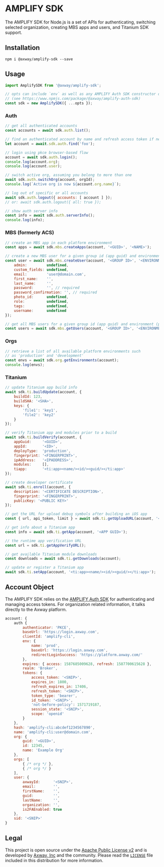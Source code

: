 # AMPLIFY SDK

The AMPLIFY SDK for Node.js is a set of APIs for authenticating, switching selected organization,
creating MBS apps and users, and Titanium SDK support.

## Installation

	npm i @axway/amplify-sdk --save

## Usage

```js
import AmplifySDK from '@axway/amplify-sdk';

// opts can include `env` as well as any AMPLIFY Auth SDK constructor opts
// (see https://www.npmjs.com/package/@axway/amplify-auth-sdk)
const sdk = new AmplifySDK({ ...opts });
```

### Auth

```js
// get all authenticated accounts
const accounts = await sdk.auth.list();

// find an authenticated account by name and refresh access token if needed
let account = await.sdk.auth.find('foo');

// login using pkce browser-based flow
account = await sdk.auth.login();
console.log(account.org);
console.log(account.user);

// switch active org, assuming you belong to more than one
await sdk.auth.switchOrg(account, orgId);
console.log(`Active org is now ${account.org.name}`);

// log out of specific or all accounts
await sdk.auth.logout({ accounts: [ account ] });
// or: await sdk.auth.logout({ all: true });

// show auth server info
const info = await sdk.auth.serverInfo();
console.log(info);
```

### MBS (formerly ACS)

```js
// create an MBS app in each platform environment
const apps = await sdk.mbs.createApps(account, '<GUID>', '<NAME>');

// create a new MBS user for a given group id (app guid) and environment (production/development)
const user = await sdk.mbs.createUser(account, '<GROUP ID>', '<ENVIRONMENT>', {
	admin:         undefined,
	custom_fields: undefined,
	email:         'user@domain.com',
	first_name:    '',
	last_name:     '',
	password:      '', // required
	password_confirmation: '', // required
	photo_id:      undefined,
	role:          undefined,
	tags:          undefined,
	username:      undefined
});

// get all MBS users for a given group id (app guid) and environment (production/development)
const users = await sdk.mbs.getUsers(account, '<GROUP ID>', '<ENVIRONMENT>');
```

### Orgs

```js
// retrieve a list of all available platform environments such
// as 'production' and 'development'
const envs = await sdk.org.getEnvironments(account);
console.log(envs);
```

### Titanium

```js
// update Titanium app build info
await sdk.ti.buildUpdate(account, {
	buildId: 123,
	buildSHA: '<SHA>',
	keys: {
		'file1': 'key1',
		'file2': 'key2'
	}
});

// verify Titanium app and modules prior to a build
await sdk.ti.buildVerify(account, {
	appGuid:     '<GUID>',
	appId:       '<ID>',
	deployType:  'production',
	fingerprint: '<FINGERPRINT>',
	ipAddress:   '<IPADDRESS>',
	modules:     [],
	tiapp:       '<ti:app><name/><id/><guid/></ti:app>'
});

// create developer certificate
await sdk.ti.enroll(account, {
	description: '<CERTIFICATE DESCRIPTION>',
	fingerprint: '<FINGERPRINT>',
	publicKey: '<PUBLIC KEY>'
});

// get the URL for upload debug symbols after building an iOS app
const { url, api_token, limit } = await sdk.ti.getUploadURL(account, '<APP GUID>');

// get info about a Titanium app
const info = await sdk.ti.getApp(account, '<APP GUID>');

// the runtime app verification URL
const url = sdk.ti.getAppVerifyURL();

// get available Titanium module downloads
const downloads = await sdk.ti.getDownloads(account);

// update or register a Titanium app
await sdk.ti.setApp(account, '<ti:app><name/><id/><guid/></ti:app>');
```

## Account Object

The AMPLIFY SDK relies on the [AMPLIFY Auth SDK][2] for authenticating and managing access tokens.
For organization related information, it talks directly to the Axway platform.

```js
account: {
	auth {
		authenticator: 'PKCE',
		baseUrl: 'https://login.axway.com',
		clientId: 'amplify-cli',
		env: {
			name: 'prod',
			baseUrl: 'https://login.axway.com',
			redirectLoginSuccess: 'https://platform.axway.com/'
		},
		expires: { access: 1587685009628, refresh: 1587700615628 },
		realm: 'Broker',
		tokens: {
			access_token: '<SNIP>',
			expires_in: 1800,
			refresh_expires_in: 17406,
			refresh_token: '<SNIP>',
			token_type: 'bearer',
			id_token: '<SNIP>',
			'not-before-policy': 1571719187,
			session_state: '<SNIP>',
			scope: 'openid'
		}
	},
	hash: 'amplify-cli:abcdef1234567890',
	name: 'amplify-cli:user@domain.com',
	org: {
		guid: '<GUID>',
		id: 12345,
		name: 'Example Org'
	},
	orgs: [
		{ /* org */ },
		{ /* org */ }
	],
	user: {
		axwayId:      '<SNIP>',
		email:        '',
		firstName:    '',
		guid:         '',
		lastName:     '',
		organization: '',
		is2FAEnabled: true
	},
	sid: '<SNIP>'
}
```

## Legal

This project is open source under the [Apache Public License v2][1] and is developed by
[Axway, Inc](http://www.axway.com/) and the community. Please read the [`LICENSE`][1] file included
in this distribution for more information.

[1]: https://github.com/appcelerator/amplify-tooling/blob/master/packages/amplify-sdk/LICENSE
[2]: https://github.com/appcelerator/amplify-tooling/tree/master/packages/amplify-auth-sdk
